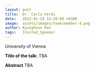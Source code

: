 ```yaml
---
layout: post
title:  Dr. Carla Verdi
date:   2022-01-10 14:20:00 +0300
image:  assets/images/team/member-4.png
author: Kyunghoon Han
tags:   Invited_Speaker
---
```

University of Vienna 

**Title of the talk:** TBA

**Abstract**
TBA
